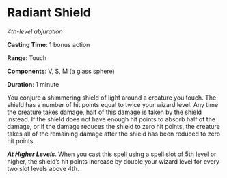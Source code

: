 # Radiant Shield
*4th-level abjuration*

**Casting Time**: 1 bonus action

**Range**: Touch

**Components**: V, S, M (a glass sphere)

**Duration**: 1 minute

You conjure a shimmering shield of light around a creature you touch. The shield has a number of hit points equal to twice your wizard level. Any time the creature takes damage, half of this damage is taken by the shield instead. If the shield does not have enough hit points to absorb half of the damage, or if the damage reduces the shield to zero hit points, the creature takes all of the remaining damage after the shield has been reduced to zero hit points.

***At Higher Levels***. When you cast this spell using a spell slot of 5th level or higher, the shield’s hit points increase by double your wizard level for every two slot levels above 4th.
